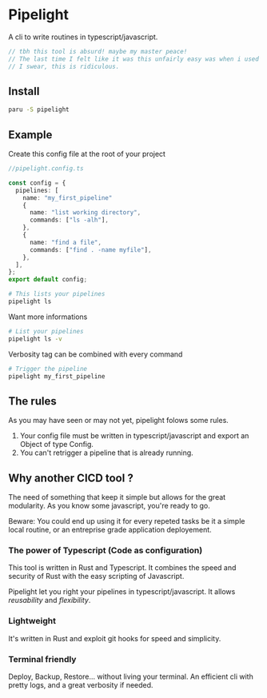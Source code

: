 # Pipelight

A cli to write routines in typescript/javascript.

```js
// tbh this tool is absurd! maybe my master peace!
// The last time I felt like it was this unfairly easy was when i used cosmiconfig.
// I swear, this is ridiculous.
```

## Install

```sh
paru -S pipelight
```

## Example

Create this config file at the root of your project

```ts
//pipelight.config.ts

const config = {
  pipelines: [
    name: "my_first_pipeline"
    {
      name: "list working directory",
      commands: ["ls -alh"],
    },
    {
      name: "find a file",
      commands: ["find . -name myfile"],
    },
  ],
};
export default config;
```

```sh
# This lists your pipelines
pipelight ls

```

Want more informations

```sh
# List your pipelines
pipelight ls -v

```

Verbosity tag can be combined with every command

```sh
# Trigger the pipeline
pipelight my_first_pipeline

```

## The rules

As you may have seen or may not yet, pipelight folows some rules.

1. Your config file must be written in typescript/javascript and export
   an Object of type Config.
2. You can't retrigger a pipeline that is already running.

## Why another CICD tool ?

The need of something that keep it simple but allows for the great modularity.
As you know some javascript, you're ready to go.

Beware: You could end up using it for every repeted tasks be it a simple local routine, or an entreprise grade application deployement.

### The power of Typescript (Code as configuration)

This tool is written in Rust and Typescript.
It combines the speed and security of Rust with the easy scripting of Javascript.

Pipelight let you right your pipelines in typescript/javascript.
It allows _reusability_ and _flexibility_.

### Lightweight

It's written in Rust and exploit git hooks for speed and simplicity.

### Terminal friendly

Deploy, Backup, Restore... without living your terminal.
An efficient cli with pretty logs, and a great verbosity if needed.
